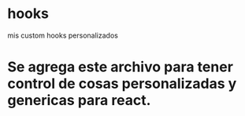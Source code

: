 # hooks
mis custom hooks personalizados
# Se agrega este archivo para tener control de cosas personalizadas y genericas para react.
